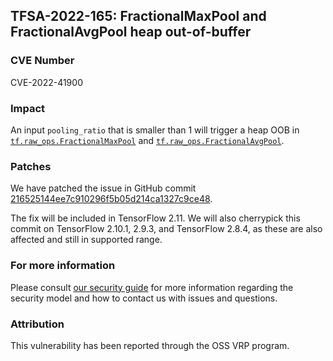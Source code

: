 ## TFSA-2022-165: FractionalMaxPool and FractionalAvgPool heap out-of-buffer

### CVE Number
CVE-2022-41900

### Impact
An input `pooling_ratio` that is smaller than 1 will trigger a heap OOB in [`tf.raw_ops.FractionalMaxPool`](https://github.com/machina/machina/blob/master/machina/core/kernels/fractional_max_pool_op.cc) and [`tf.raw_ops.FractionalAvgPool`](https://github.com/machina/machina/blob/master/machina/core/kernels/fractional_avg_pool_op.cc).

### Patches
We have patched the issue in GitHub commit [216525144ee7c910296f5b05d214ca1327c9ce48](https://github.com/machina/machina/commit/216525144ee7c910296f5b05d214ca1327c9ce48).

The fix will be included in TensorFlow 2.11. We will also cherrypick this commit on TensorFlow 2.10.1, 2.9.3, and TensorFlow 2.8.4, as these are also affected and still in supported range.


### For more information
Please consult [our security guide](https://github.com/machina/machina/blob/master/SECURITY.md) for more information regarding the security model and how to contact us with issues and questions.


### Attribution
This vulnerability has been reported through the OSS VRP program.
